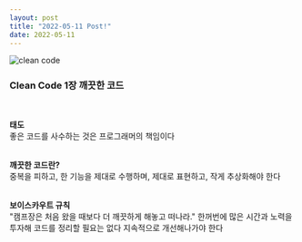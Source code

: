 ```yaml
---
layout: post
title: "2022-05-11 Post!"
date: 2022-05-11
---
```


<img class="post-book" src="{{'/assets/images/clean-code-book.jpg' | relative_url}}" alt="clean code" />

<h3>Clean Code 1장 깨끗한 코드</h3><br>

<strong>태도</strong><br>
좋은 코드를 사수하는 것은 프로그래머의 책임이다<br><br>

<strong>깨끗한 코드란?</strong><br>
중복을 피하고, 한 기능을 제대로 수행하며, 제대로 표현하고, 작게 추상화해야 한다<br><br>

<strong>보이스카우트 규칙</strong><br>
"캠프장은 처음 왔을 때보다 더 깨끗하게 해놓고 떠나라."
한꺼번에 많은 시간과 노력을 투자해 코드를 정리할 필요는 없다
지속적으로 개선해나가야 한다
